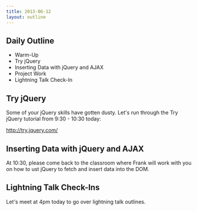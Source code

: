 ```yaml
---
title: 2013-06-12
layout: outline
---
```


## Daily Outline

* Warm-Up
* Try jQuery
* Inserting Data with jQuery and AJAX
* Project Work
* Lightning Talk Check-In

## Try jQuery

Some of your jQuery skills have gotten dusty. Let's run through the Try jQuery tutorial from 9:30 - 10:30 today:

http://try.jquery.com/

## Inserting Data with jQuery and AJAX

At 10:30, please come back to the classroom where Frank will work with you on how to ust jQuery to fetch and insert data into the DOM.

## Lightning Talk Check-Ins

Let's meet at 4pm today to go over lightning talk outlines.